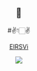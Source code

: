 <div align="center">

## 👋
#✌️👇🏻✌️

[EIRSVi](https://eirsvi.github.io/)

<p align="center">
  <a href="https://skillicons.dev">
    <img src="https://skillicons.dev/icons?i=github,java,laravel,linux,windows,nextjs,py,vscode,idea" />
  </a>
</p>
</div>
